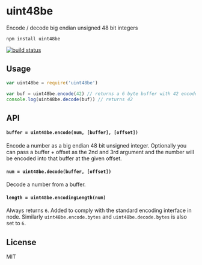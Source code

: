 # uint48be

Encode / decode big endian unsigned 48 bit integers

```
npm install uint48be
```

[![build status](http://img.shields.io/travis/mafintosh/uint48be.svg?style=flat)](http://travis-ci.org/mafintosh/uint48be)

## Usage

``` js
var uint48be = require('uint48be')

var buf = uint48be.encode(42) // returns a 6 byte buffer with 42 encoded
console.log(uint48be.decode(buf)) // returns 42
```

## API

#### `buffer = uint48be.encode(num, [buffer], [offset])`

Encode a number as a big endian 48 bit unsigned integer.
Optionally you can pass a buffer + offset as the 2nd and 3rd argument
and the number will be encoded into that buffer at the given offset.

#### `num = uint48be.decode(buffer, [offset])`

Decode a number from a buffer.

#### `length = uint48be.encodingLength(num)`

Always returns `6`. Added to comply with the standard encoding interface in node.
Similarly `uint48be.encode.bytes` and `uint48be.decode.bytes` is also set to `6`.

## License

MIT

